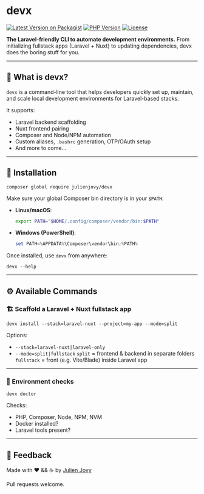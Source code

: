 # devx

[![Latest Version on Packagist](https://img.shields.io/packagist/v/julienjovy/devx.svg?style=flat-square)](https://packagist.org/packages/julienjovy/devx)
[![PHP Version](https://img.shields.io/badge/php-%5E8.1-blue?logo=php&style=flat-square)](https://www.php.net/)
[![License](https://img.shields.io/github/license/julienjovy/devx?style=flat-square)](LICENSE)

**The Laravel-friendly CLI to automate development environments.**
From initializing fullstack apps (Laravel + Nuxt) to updating dependencies, devx does the boring stuff for you.

---

## 🚀 What is devx?

`devx` is a command-line tool that helps developers quickly set up, maintain, and scale local development environments for Laravel-based stacks.

It supports:

- Laravel backend scaffolding
- Nuxt frontend pairing
- Composer and Node/NPM automation
- Custom aliases, `.bashrc` generation, OTP/OAuth setup
- And more to come...

---

## 🧰 Installation

```
composer global require julienjovy/devx
```

Make sure your global Composer bin directory is in your `$PATH`:

- **Linux/macOS**:

  ```bash
  export PATH="$HOME/.config/composer/vendor/bin:$PATH"
  ```

- **Windows (PowerShell)**:
  ```powershell
  set PATH=%APPDATA%\Composer\vendor\bin;%PATH%
  ```

Once installed, use `devx` from anywhere:

```
devx --help
```

---

## ⚙️ Available Commands

### 🏗️ Scaffold a Laravel + Nuxt fullstack app

```
devx install --stack=laravel-nuxt --project=my-app --mode=split
```

Options:

- `--stack=laravel-nuxt|laravel-only`
- `--mode=split|fullstack`
  `split` = frontend & backend in separate folders
  `fullstack` = front (e.g. Vite/Blade) inside Laravel app

---

### 🧪 Environment checks

```
devx doctor
```

Checks:

- PHP, Composer, Node, NPM, NVM
- Docker installed?
- Laravel tools present?

---

<!-- ## 📦 Roadmap


--- -->

## 💬 Feedback

Made with ❤️ && ☕ by [Julien Jovy](https://github.com/julienjovy)

Pull requests welcome.
